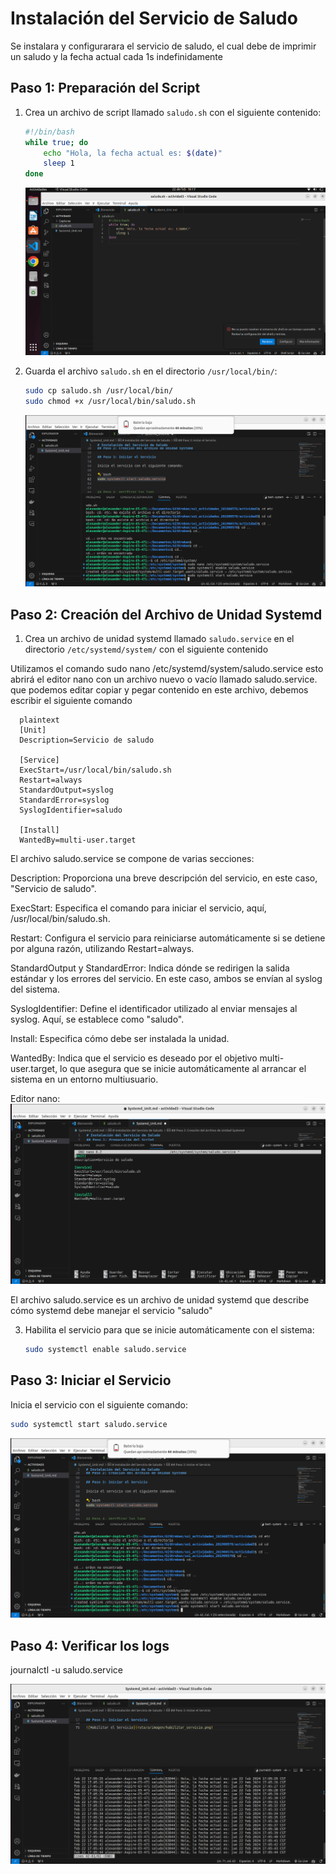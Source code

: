 # Instalación del Servicio de Saludo

Se instalara y configurarara el servicio de saludo, el cual debe de imprimir un saludo y la fecha actual cada 1s indefinidamente

## Paso 1: Preparación del Script

1. Crea un archivo de script llamado `saludo.sh` con el siguiente contenido:

    ```bash
    #!/bin/bash
    while true; do
        echo "Hola, la fecha actual es: $(date)"
        sleep 1
    done
    ```

   ![Script de Saludo](Capturas/capt0.png)

3. Guarda el archivo `saludo.sh` en el directorio `/usr/local/bin/`:

    ```bash
    sudo cp saludo.sh /usr/local/bin/
    sudo chmod +x /usr/local/bin/saludo.sh
    ```

   ![Guardando el Script](Capturas/capt1.png)

## Paso 2: Creación del Archivo de Unidad Systemd

1. Crea un archivo de unidad systemd llamado `saludo.service` en el directorio `/etc/systemd/system/` con el siguiente contenido

Utilizamos el comando sudo nano /etc/systemd/system/saludo.service esto abrirá el editor nano con un archivo nuevo o vacío llamado saludo.service. que podemos editar copiar y pegar contenido en este archivo, debemos escribir el siguiente comando  
   
  ```
    plaintext
    [Unit]
    Description=Servicio de saludo

    [Service]
    ExecStart=/usr/local/bin/saludo.sh
    Restart=always
    StandardOutput=syslog
    StandardError=syslog
    SyslogIdentifier=saludo

    [Install]
    WantedBy=multi-user.target
 ```

El archivo saludo.service se compone de varias secciones:  

Description: Proporciona una breve descripción del servicio, en este caso, "Servicio de saludo".  

ExecStart: Especifica el comando para iniciar el servicio, aquí, /usr/local/bin/saludo.sh.  

Restart: Configura el servicio para reiniciarse automáticamente si se detiene por alguna razón, utilizando Restart=always.  

StandardOutput y StandardError: Indica dónde se redirigen la salida estándar y los errores del servicio. En este caso, ambos se envían al syslog del sistema.  

SyslogIdentifier: Define el identificador utilizado al enviar mensajes al syslog. Aquí, se establece como "saludo".  

Install: Especifica cómo debe ser instalada la unidad.  
  
WantedBy: Indica que el servicio es deseado por el objetivo multi-user.target, lo que asegura que se inicie automáticamente al arrancar el sistema en un entorno multiusuario.  

Editor nano:  
    ![Habilitar el Servicio](Capturas/capt5.png)  

El archivo saludo.service es un archivo de unidad systemd que describe cómo systemd debe manejar el servicio "saludo"

3. Habilita el servicio para que se inicie automáticamente con el sistema:

    ```bash
    sudo systemctl enable saludo.service
    ```

## Paso 3: Iniciar el Servicio

Inicia el servicio con el siguiente comando:

```bash
sudo systemctl start saludo.service

```
![Archivo de Unidad Systemd](Capturas/capt2.png)  

## Paso 4: Verificar los logs  

journalctl -u saludo.service  

![Habilitar el Servicio](Capturas/capt6.png)

